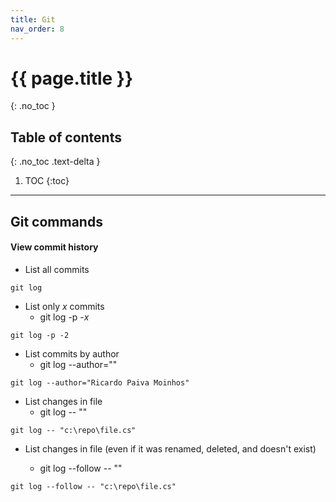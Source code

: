 ```yaml
---
title: Git
nav_order: 8
---
```


# {{ page.title }}
{: .no_toc }

## Table of contents
{: .no_toc .text-delta }

1. TOC
{:toc}

---

## Git commands

#### View commit history

* List all commits

```console
git log
```

* List only *x* commits
  * git log -p -*x*

```console
git log -p -2
```

* List commits by author
  * git log --author="<author name>"

```
git log --author="Ricardo Paiva Moinhos"
```

* List changes in file
  * git log -- "<filename path>"

```
git log -- "c:\repo\file.cs"
```

* List changes in file (even if it was renamed, deleted, and doesn't exist)

  * git log --follow -- "<filename path>"

```
git log --follow -- "c:\repo\file.cs"
```
